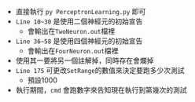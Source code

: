* 直接執行 `py PerceptronLearning.py` 即可
* `Line 10~30` 是使用二個神經元的初始宣告
    * 會輸出在`TwoNeuron.out`檔裡
* `Line 36~58` 是使用四個神經元的初始宣告
    * 會輸出在`FourNeuron.out`檔裡
* 使用其一要將另一個註解掉，同時存在會爛掉
* `Line 175` 可更改`SetRange`的數值來決定要跑多少次測試
    * 預設1000
* 執行期間，`cmd` 會跑數字來告知現在執行到第幾次的測試